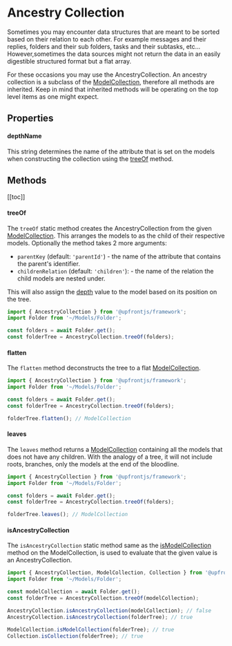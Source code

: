 # Ancestry Collection

Sometimes you may encounter data structures that are meant to be sorted based on their relation to each other. For example messages and their replies, folders and their sub folders, tasks and their subtasks, etc... However,sometimes the data sources might not return the data in an easily digestible structured format but a flat array.

For these occasions you may use the AncestryCollection. An ancestry collection is a subclass of the [ModelCollection](./model-collection.md), therefore all methods are inherited. Keep in mind that inherited methods will be operating on the top level items as one might expect.

## Properties

#### depthName
<Badge text="static" type="warning"/>

This string determines the name of the attribute that is set on the models when constructing the collection using the [treeOf](#treeof) method.

## Methods

[[toc]]

#### treeOf
<Badge text="static" type="warning"/>

The `treeOf` static method creates the AncestryCollection from the given [ModelCollection](./model-collection.md). This arranges the models to as the child of their respective models. Optionally the method takes 2 more arguments:
- `parentKey` (default: `'parentId'`) -  the name of the attribute that contains the parent's identifier.
- `childrenRelation` (default: `'children'`): - the name of the relation the child models are nested under.

This will also assign the [depth](#depthname) value to the model based on its position on the tree.
```js
import { AncestryCollection } from '@upfrontjs/framework';
import Folder from '~/Models/Folder';

const folders = await Folder.get();
const folderTree = AncestryCollection.treeOf(folders);
```

#### flatten

The `flatten` method deconstructs the tree to a flat [ModelCollection](./model-collection.md).

```js
import { AncestryCollection } from '@upfrontjs/framework';
import Folder from '~/Models/Folder';

const folders = await Folder.get();
const folderTree = AncestryCollection.treeOf(folders);

folderTree.flatten(); // ModelCollection
```

#### leaves

The `leaves` method returns a [ModelCollection](./model-collection.md) containing all the models that does not have any children. With the analogy of a tree, it will not include roots, branches, only the models at the end of the bloodline.

```js
import { AncestryCollection } from '@upfrontjs/framework';
import Folder from '~/Models/Folder';

const folders = await Folder.get();
const folderTree = AncestryCollection.treeOf(folders);

folderTree.leaves(); // ModelCollection
```

#### isAncestryCollection
<Badge text="static" type="warning"/>

The `isAncestryCollection` static method same as the [isModelCollection](./model-collection.md#ismodelcollection) method on the ModelCollection, is used to evaluate that the given value is an AncestryCollection.
```js
import { AncestryCollection, ModelCollection, Collection } from '@upfrontjs/framework';
import Folder from '~/Models/Folder';

const modelCollection = await Folder.get();
const folderTree = AncestryCollection.treeOf(modelCollection);

AncestryCollection.isAncestryCollection(modelCollection); // false
AncestryCollection.isAncestryCollection(folderTree); // true

ModelCollection.isModelCollection(folderTree); // true
Collection.isCollection(folderTree); // true
```
